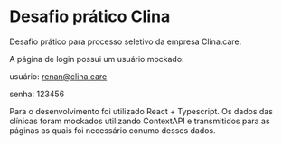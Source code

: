 # Desafio prático Clina

Desafio prático para processo seletivo da empresa Clina.care.

A página de login possui um usuário mockado:

usuário: renan@clina.care

senha: 123456

Para o desenvolvimento foi utilizado React + Typescript.
Os dados das clínicas foram mockados utilizando ContextAPI e transmitidos para as páginas as quais foi necessário conumo desses dados.
